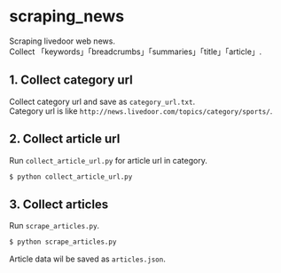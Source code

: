 # scraping_news
Scraping livedoor web news.  
Collect 「keywords」「breadcrumbs」「summaries」「title」「article」.  

## 1. Collect category url
Collect category url and save as `category_url.txt`.  
Category url is like `http://news.livedoor.com/topics/category/sports/`.

## 2. Collect article url
Run `collect_article_url.py` for article url in category.

```py
$ python collect_article_url.py
```

## 3. Collect articles
Run `scrape_articles.py`.  

```py
$ python scrape_articles.py
```

Article data wil be saved as `articles.json`.
